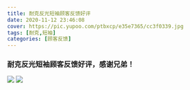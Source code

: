 ```yaml
---
title: 耐克反光短袖顾客反馈好评
date: 2020-11-12 23:46:08
cover: https://pic.yupoo.com/ptbxcp/e35e7365/cc3f0339.jpg
tags: [耐克,短袖]
categories: [顾客反馈]
---
```


###   耐克反光短袖顾客反馈好评，感谢兄弟！
![](https://pic.yupoo.com/ptbxcp/c82e96af/062f7fb8.jpg)
![](https://pic.yupoo.com/ptbxcp/e35e7365/cc3f0339.jpg)
